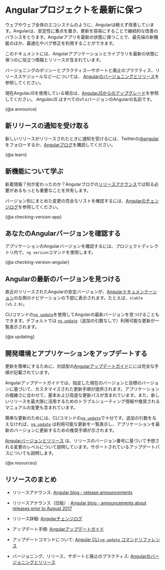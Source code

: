 # Angularプロジェクトを最新に保つ

ウェブやウェブ全体のエコシステムのように、Angularは絶えず改善しています。Angularは、安定性に重点を置き、更新を容易にすることで継続的な改善のバランスをとります。Angularアプリを最新の状態に保つことで、最先端の新機能のほか、最適化やバグ修正を利用することができます。

このドキュメントには、Angularアプリケーションとライブラリを最新の状態に保つのに役立つ情報とリソースが含まれています。

バージョニングのポリシーとプラクティス&mdash;サポートと廃止のプラクティス、リリーススケジュールなど&mdash;については、
[Angularのバージョニングとリリース](guide/releases "Angular versioning and releases")を参照してください。


<div class="alert is-helpful">

現在AngularJSを使用している場合は、[AngularJSからのアップグレード](guide/upgrade "Upgrading from Angular JS")を参照してください。 _AngularJS_ はすべてのv1.xバージョンのAngularの名前です。

</div>


{@a announce}
## 新リリースの通知を受け取る

新しいリリースがリリースされたときに通知を受けるには、Twitterの[@angular](https://twitter.com/angular "@angular on Twitter")をフォローするか、[Angularブログ](https://blog.angular.io "Angular blog")を購読してください。

{@a learn}
## 新機能について学ぶ

新着情報？何が変わったのか？Angularブログの[リリースアナウンス]( https://blog.angular.io/tagged/release%20notes "Angular blog - release announcements")では知る必要があるもっとも重要なことを共有します。

バージョン別にまとめた変更の完全なリストを確認するには、[Angularのチェンジログ](https://github.com/angular/angular/blob/master/CHANGELOG.md "Angular change log")を参照してください。


{@a checking-version-app}
## あなたのAngularバージョンを確認する

アプリケーションのAngularバージョンを確認するには、プロジェクトディレクトリ内で、`ng version`コマンドを使用します。


{@a checking-version-angular}
## Angularの最新のバージョンを見つける

直近のリリースされたAngularの安定バージョンが、[Angularドキュメンテーション](https://angular.io/docs "Angular documentation")の左側のナビゲーションの下部に表示されます。たとえば、`stable (v5.2.9)`。

CLIコマンドの[`ng update`](cli/update)を使用してAngularの最新バージョンを見つけることもできます。デフォルトでは [`ng update`](cli/update)（追加の引数なしで）利用可能な更新が一覧表示されます。


{@a updating}
## 開発環境とアプリケーションをアップデートする

更新を簡単にするために、対話型の[Angularアップデートガイド](https://update.angular.io/ "Angular Update Guide")にには完全な手順が記載されています。

Angularアップデートガイドでは、指定した現在のバージョンと目標のバージョンに基づいて、カスタマイズされた更新手順が提供されます。アプリケーションの複雑さに合わせて、基本および高度な更新パスが含まれています。また、新しいリリースを最大限に活用するためのトラブルシューティング情報や推奨されるマニュアルの変更も含まれています。

簡単な更新のためには、CLIコマンドの[`ng update`](cli/update)で十分です。追加の引数を与えなければ、[`ng update`](cli/update) は利用可能な更新を一覧表示し、アプリケーションを最新のバージョンに更新するための推奨手順が示されます。

[Angularバージョンとリリース](guide/releases#versioning "Angular Release Practices, Versioning") は、リリースのバージョン番号に基づいて予想される変更のレベルについて説明しています。サポートされているアップデートパスについても説明します。

{@a resources}
## リソースのまとめ

* リリースアナウンス: [Angular blog - release announcements](https://blog.angular.io/tagged/release%20notes "Angular blog announcements about recent releases")

* リリースアナウンス（旧版）: [Angular blog - announcements about releases prior to August 2017](https://blog.angularjs.org/search?q=available&by-date=true "Angular blog announcements about releases prior to August 2017")

* リリース詳細: [Angularチェンジログ](https://github.com/angular/angular/blob/master/CHANGELOG.md "Angular change log")

* アップデート手順: [Angularアップデートガイド](https://update.angular.io/ "Angular Update Guide")

* アップデートコマンドについて: [Angular CLI `ng update` コマンドリファレンス](cli/update)

* バージョニング、リリース、サポートと廃止のプラクティス: [Angularのバージョニングとリリース](guide/releases "Angular versioning and releases")
